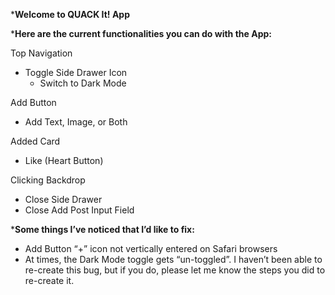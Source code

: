 ***Welcome to QUACK It! App**

***Here are the current functionalities you can do with the App:**

Top Navigation
- Toggle Side Drawer Icon
    - Switch to Dark Mode

Add Button
- Add Text, Image, or Both

Added Card
- Like (Heart Button)

Clicking Backdrop
- Close Side Drawer
- Close Add Post Input Field

***Some things I’ve noticed that I’d like to fix:**
- Add Button “+” icon not vertically entered on Safari browsers
- At times, the Dark Mode toggle gets “un-toggled”. I haven’t been able to re-create this bug, but if you do, please let me know the steps you did to re-create it.
